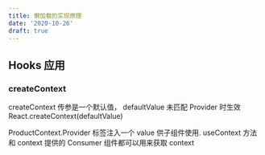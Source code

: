 ```yaml
---
title: 懒加载的实现原理
date: '2020-10-26'
draft: true
---
```


## Hooks 应用

### createContext

createContext 传参是一个默认值， defaultValue 未匹配 Provider 时生效
React.createContext(defaultValue)

ProductContext.Provider 标签注入一个 value 供子组件使用. useContext 方法和 context 提供的 Consumer 组件都可以用来获取 context

